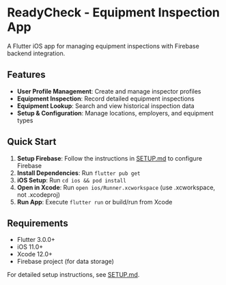 # ReadyCheck - Equipment Inspection App

A Flutter iOS app for managing equipment inspections with Firebase backend integration.

## Features

- **User Profile Management**: Create and manage inspector profiles
- **Equipment Inspection**: Record detailed equipment inspections
- **Equipment Lookup**: Search and view historical inspection data
- **Setup & Configuration**: Manage locations, employers, and equipment types

## Quick Start

1. **Setup Firebase**: Follow the instructions in [SETUP.md](SETUP.md) to configure Firebase
2. **Install Dependencies**: Run `flutter pub get`
3. **iOS Setup**: Run `cd ios && pod install`
4. **Open in Xcode**: Run `open ios/Runner.xcworkspace` (use .xcworkspace, not .xcodeproj)
5. **Run App**: Execute `flutter run` or build/run from Xcode

## Requirements

- Flutter 3.0.0+
- iOS 11.0+
- Xcode 12.0+
- Firebase project (for data storage)

For detailed setup instructions, see [SETUP.md](SETUP.md).
